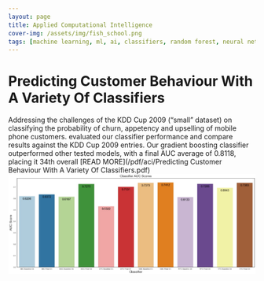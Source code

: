 ```yaml
---
layout: page
title: Applied Computational Intelligence
cover-img: /assets/img/fish_school.png
tags: [machine learning, ml, ai, classifiers, random forest, neural networks, decision tree]
---
```

# Predicting Customer Behaviour With A Variety Of Classifiers
Addressing the challenges of the KDD Cup 2009 (“small” dataset) on classifying the probability of churn, appetency and 
upselling of mobile phone customers.  evaluated our classifier performance and compare results against the KDD Cup 2009 
entries. Our gradient boosting classifier outperformed other tested models, with a final AUC average of 0.8118, placing 
it 34th overall [READ MORE](/pdf/aci/Predicting Customer Behaviour With A Variety Of Classifiers.pdf)
<img src="/images/aci/customer_behaviour/fig11.jpg?raw=true"/>